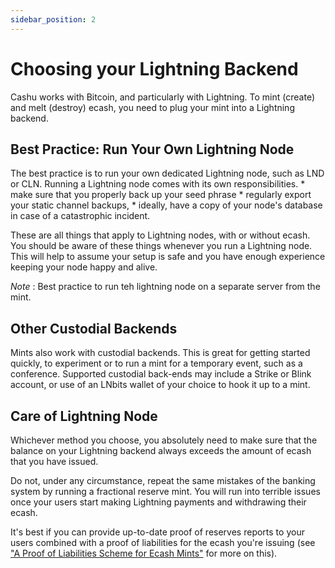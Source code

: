 ```yaml
---
sidebar_position: 2
---
```


# Choosing your Lightning Backend

Cashu works with Bitcoin, and particularly with Lightning. 
To mint (create) and melt (destroy) ecash, you need to plug your mint into a Lightning backend.

## Best Practice: Run Your Own Lightning Node
 The best practice is to run your own dedicated Lightning node, such as LND or CLN. Running a Lightning node comes with its own responsibilities. 
    *  make sure that you properly back up your seed phrase
    * regularly export your static channel backups, 
    * ideally, have a copy of your node's database in case of a catastrophic incident. 

These are all things that apply to Lightning nodes, with or without ecash. You should be aware of these things whenever you run a Lightning node. This will help to assume your setup is safe and you have enough experience keeping your node happy and alive.

*Note* : Best practice to run teh lightning node on a separate server from the mint.

## Other Custodial Backends
Mints also work with custodial backends. This is great for getting started quickly, to experiment or to run a mint for a temporary event, such as a conference. Supported custodial back-ends may include a Strike or Blink account, or use of an LNbits wallet of your choice to hook it up to a  mint.


## Care of Lightning Node
Whichever method you choose, you absolutely need to make sure that the balance on your Lightning backend always exceeds the amount of ecash that you have issued. 

Do not, under any circumstance, repeat the same mistakes of the banking system by running a fractional reserve mint. You will run into terrible issues once your users start making Lightning payments and withdrawing their ecash. 

It's best if you can provide up-to-date proof of reserves reports to your users combined with a proof of liabilities for the ecash you're issuing (see ["A Proof of Liabilities Scheme for Ecash Mints"](https://gist.github.com/callebtc/ed5228d1d8cbaade0104db5d1cf63939) for more on this).





